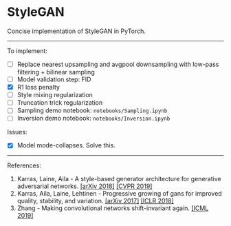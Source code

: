 # StyleGAN

Concise implementation of StyleGAN in PyTorch.


---
To implement:
- [ ] Replace nearest upsampling and avgpool downsampling with low-pass filtering + bilinear sampling
- [ ] Model validation step: FID
- [x] R1 loss penalty
- [ ] Style mixing regularization
- [ ] Truncation trick regularization
- [ ] Sampling demo notebook: `notebooks/Sampling.ipynb`
- [ ] Inversion demo notebook: `notebooks/Inversion.ipynb`

Issues:
- [x] Model mode-collapses. Solve this.


---
References:
1. Karras, Laine, Aila - A style-based generator architecture for generative adversarial networks. [[arXiv 2018]](https://arxiv.org/abs/1812.04948) [[CVPR 2019]](http://openaccess.thecvf.com/content_CVPR_2019/html/Karras_A_Style-Based_Generator_Architecture_for_Generative_Adversarial_Networks_CVPR_2019_paper.html)
2. Karras, Aila, Laine, Lehtinen - Progressive growing of gans for improved quality, stability, and variation. [[arXiv 2017]](https://arxiv.org/abs/1710.10196) [[ICLR 2018]](https://openreview.net/forum?id=Hk99zCeAb&)
3. Zhang - Making convolutional networks shift-invariant again. [[ICML 2019]](https://arxiv.org/1904.11486)